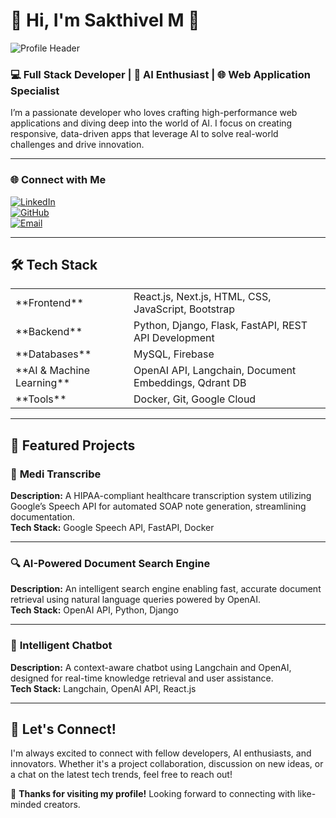 # 👋 Hi, I'm **Sakthivel M** 🚀
![Profile Header](https://img.shields.io/badge/FullStack%20Developer-AI%20Enthusiast-brightgreen?style=flat&logo=appveyor)

### **💻 Full Stack Developer | 🤖 AI Enthusiast | 🌐 Web Application Specialist**

I’m a passionate developer who loves crafting high-performance web applications and diving deep into the world of AI. I focus on creating responsive, data-driven apps that leverage AI to solve real-world challenges and drive innovation.

---

### 🌐 **Connect with Me**
[![LinkedIn](https://img.shields.io/badge/LinkedIn-shakthi22-0077B5?style=for-the-badge&logo=linkedin)](https://www.linkedin.com/in/shakthi22/)  
[![GitHub](https://img.shields.io/badge/GitHub-shakthi2230-181717?style=for-the-badge&logo=github)](https://github.com/shakthi2230)  
[![Email](https://img.shields.io/badge/Email-sakthivelmaadhu26%40gmail.com-D14836?style=for-the-badge&logo=gmail)](mailto:sakthivelmaadhu26@gmail.com)

---

## 🛠️ Tech Stack
<table>
  <tr>
    <td>**Frontend**</td>
    <td>React.js, Next.js, HTML, CSS, JavaScript, Bootstrap</td>
  </tr>
  <tr>
    <td>**Backend**</td>
    <td>Python, Django, Flask, FastAPI, REST API Development</td>
  </tr>
  <tr>
    <td>**Databases**</td>
    <td>MySQL, Firebase</td>
  </tr>
  <tr>
    <td>**AI & Machine Learning**</td>
    <td>OpenAI API, Langchain, Document Embeddings, Qdrant DB</td>
  </tr>
  <tr>
    <td>**Tools**</td>
    <td>Docker, Git, Google Cloud</td>
  </tr>
</table>

---

## 🚀 Featured Projects
### 📜 **Medi Transcribe**
**Description:** A HIPAA-compliant healthcare transcription system utilizing Google’s Speech API for automated SOAP note generation, streamlining documentation.  
**Tech Stack:** Google Speech API, FastAPI, Docker

---

### 🔍 **AI-Powered Document Search Engine**
**Description:** An intelligent search engine enabling fast, accurate document retrieval using natural language queries powered by OpenAI.  
**Tech Stack:** OpenAI API, Python, Django

---

### 💬 **Intelligent Chatbot**
**Description:** A context-aware chatbot using Langchain and OpenAI, designed for real-time knowledge retrieval and user assistance.  
**Tech Stack:** Langchain, OpenAI API, React.js

---

## 🤝 Let's Connect!
I'm always excited to connect with fellow developers, AI enthusiasts, and innovators. Whether it's a project collaboration, discussion on new ideas, or a chat on the latest tech trends, feel free to reach out!

🌟 **Thanks for visiting my profile!** Looking forward to connecting with like-minded creators.
